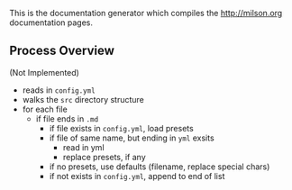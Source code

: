 This is the documentation generator which compiles the <http://milson.org> documentation pages.

Process Overview
---

(Not Implemented)

  * reads in `config.yml`
  * walks the `src` directory structure
  * for each file
    * if file ends in `.md`
      * if file exists in `config.yml`, load presets
      * if file of same name, but ending in `yml` exsits
        * read in yml
        * replace presets, if any
      - if no presets, use defaults (filename, replace special chars)
      * if not exists in `config.yml`, append to end of list
